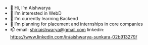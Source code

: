 - 👋 Hi, I’m Aishwarya
- 👀 I’m interested in WebD
- 🌱 I’m currently learning Backend
- 💞️ I’m planning for placement and internships in core companies
- 📫 email: shiriaishwarya@gmail.com linkedin: https://www.linkedin.com/in/aishwarya-sunkara-02b913279/

<!---
Aishwarya-2k3 is a ✨ special ✨ repository because its `README.md` (this file) appears on your GitHub profile.
You can click the Preview link to take a look at your changes.
--->
